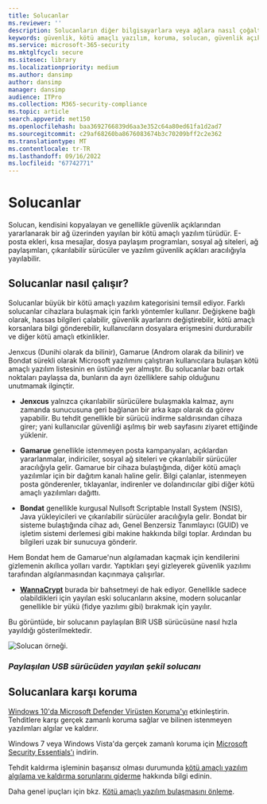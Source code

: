```yaml
---
title: Solucanlar
ms.reviewer: ''
description: Solucanların diğer bilgisayarlara veya ağlara nasıl çoğaltıldığını ve yayıldığını öğrenin. En popüler solucanlar ve onları durdurmak için atabileceğiniz adımlar hakkında bilgi edinin.
keywords: güvenlik, kötü amaçlı yazılım, koruma, solucan, güvenlik açıkları, bulaşma, hırsızlık, Jenxcus, Gamarue, Bondat, WannaCrypt, WDSI, MMPC, Microsoft Kötü Amaçlı Yazılımdan Koruma Merkezi, solucanlar, kötü amaçlı yazılım türleri, tehdit yayma, toplu posta, IP tarama
ms.service: microsoft-365-security
ms.mktglfcycl: secure
ms.sitesec: library
ms.localizationpriority: medium
ms.author: dansimp
author: dansimp
manager: dansimp
audience: ITPro
ms.collection: M365-security-compliance
ms.topic: article
search.appverid: met150
ms.openlocfilehash: baa3692766839d6aa3e352c64a80ed61fa1d2ad7
ms.sourcegitcommit: c29af68260ba8676083674b3c70209bff2c2e362
ms.translationtype: MT
ms.contentlocale: tr-TR
ms.lasthandoff: 09/16/2022
ms.locfileid: "67742771"
---
```

# <a name="worms"></a>Solucanlar

Solucan, kendisini kopyalayan ve genellikle güvenlik açıklarından yararlanarak bir ağ üzerinden yayılan bir kötü amaçlı yazılım türüdür. E-posta ekleri, kısa mesajlar, dosya paylaşım programları, sosyal ağ siteleri, ağ paylaşımları, çıkarılabilir sürücüler ve yazılım güvenlik açıkları aracılığıyla yayılabilir.

## <a name="how-worms-work"></a>Solucanlar nasıl çalışır?

Solucanlar büyük bir kötü amaçlı yazılım kategorisini temsil ediyor. Farklı solucanlar cihazlara bulaşmak için farklı yöntemler kullanır. Değişkene bağlı olarak, hassas bilgileri çalabilir, güvenlik ayarlarını değiştirebilir, kötü amaçlı korsanlara bilgi gönderebilir, kullanıcıların dosyalara erişmesini durdurabilir ve diğer kötü amaçlı etkinlikler.

Jenxcus (Dunihi olarak da bilinir), Gamarue (Androm olarak da bilinir) ve Bondat sürekli olarak Microsoft yazılımını çalıştıran kullanıcılara bulaşan kötü amaçlı yazılım listesinin en üstünde yer almıştır. Bu solucanlar bazı ortak noktaları paylaşsa da, bunların da ayrı özelliklere sahip olduğunu unutmamak ilginçtir.

* **Jenxcus** yalnızca çıkarılabilir sürücülere bulaşmakla kalmaz, aynı zamanda sunucusuna geri bağlanan bir arka kapı olarak da görev yapabilir. Bu tehdit genellikle bir sürücü indirme saldırısından cihaza girer; yani kullanıcılar güvenliği aşılmış bir web sayfasını ziyaret ettiğinde yüklenir.

* **Gamarue** genellikle istenmeyen posta kampanyaları, açıklardan yararlanmalar, indiriciler, sosyal ağ siteleri ve çıkarılabilir sürücüler aracılığıyla gelir. Gamarue bir cihaza bulaştığında, diğer kötü amaçlı yazılımlar için bir dağıtım kanalı haline gelir. Bilgi çalanlar, istenmeyen posta gönderenler, tıklayanlar, indirenler ve dolandırıcılar gibi diğer kötü amaçlı yazılımları dağıttı.

* **Bondat** genellikle kurgusal Nullsoft Scriptable Install System (NSIS), Java yükleyicileri ve çıkarılabilir sürücüler aracılığıyla gelir. Bondat bir sisteme bulaştığında cihaz adı, Genel Benzersiz Tanımlayıcı (GUID) ve işletim sistemi derlemesi gibi makine hakkında bilgi toplar. Ardından bu bilgileri uzak bir sunucuya gönderir.

Hem Bondat hem de Gamarue'nun algılamadan kaçmak için kendilerini gizlemenin akıllıca yolları vardır. Yaptıkları şeyi gizleyerek güvenlik yazılımı tarafından algılanmasından kaçınmaya çalışırlar.

* [**WannaCrypt**](https://www.microsoft.com/wdsi/threats/malware-encyclopedia-description?Name=Ransom:Win32/WannaCrypt) burada bir bahsetmeyi de hak ediyor. Genellikle sadece olabildikleri için yayılan eski solucanların aksine, modern solucanlar genellikle bir yükü (fidye yazılımı gibi) bırakmak için yayılır.

Bu görüntüde, bir solucanın paylaşılan BIR USB sürücüsüne nasıl hızla yayıldığı gösterilmektedir.

![Solucan örneği.](../../media/security-intelligence-images/worm-usb-flight.png) 

### <a name="figure-worm-spreading-from-a-shared-usb-drive"></a>*Paylaşılan USB sürücüden yayılan şekil solucanı*

## <a name="how-to-protect-against-worms"></a>Solucanlara karşı koruma

[Windows 10'da Microsoft Defender Virüsten Koruma'yı](/microsoft-365/security/defender-endpoint/microsoft-defender-antivirus-in-windows-10) etkinleştirin. Tehditlere karşı gerçek zamanlı koruma sağlar ve bilinen istenmeyen yazılımları algılar ve kaldırır.

Windows 7 veya Windows Vista'da gerçek zamanlı koruma için [Microsoft Security Essentials'ı](https://www.microsoft.com/download/details.aspx?id=5201) indirin.

Tehdit kaldırma işleminin başarısız olması durumunda [kötü amaçlı yazılım algılama ve kaldırma sorunlarını giderme](https://www.microsoft.com/wdsi/help/troubleshooting-infection) hakkında bilgi edinin.

Daha genel ipuçları için bkz. [Kötü amaçlı yazılım bulaşmasını önleme](/microsoft-365/security/defender-endpoint/prevent-malware-infection).